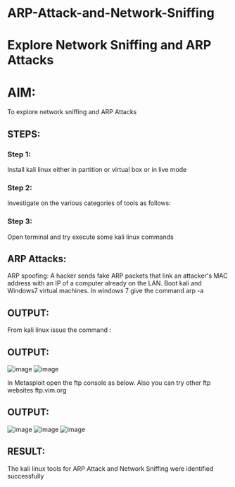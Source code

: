 # ARP-Attack-and-Network-Sniffing
# Explore Network Sniffing and ARP Attacks

# AIM:

To explore network sniffing and ARP Attacks

## STEPS:

### Step 1:
Install kali linux either in partition or virtual box or in live mode

### Step 2:
Investigate on the various categories of tools as follows:

### Step 3:
Open terminal and try execute some kali linux commands

## ARP Attacks:  
ARP spoofing: A hacker sends fake ARP packets that link an attacker's MAC address with an IP of a computer already on the LAN. 
Boot kali and Windows7 virtual machines.
In windows 7 give the command arp -a
## OUTPUT:
From kali linux issue the command :

## OUTPUT:
![image](https://github.com/user-attachments/assets/7d16e842-eb96-41ff-84c5-695925c878bf)
![image](https://github.com/user-attachments/assets/21e20436-e9cc-44f0-815f-19c89078d53b)

In Metasploit open the ftp console as below. Also you can try other ftp websites ftp.vim.org
## OUTPUT:
![image](https://github.com/user-attachments/assets/baba33ae-5d44-4380-8368-9eb417c7ae92)
![image](https://github.com/user-attachments/assets/a70cacdb-2ad2-465e-af89-aa54d9540a77)
![image](https://github.com/user-attachments/assets/9140aadd-049f-4547-a812-1045dbf10837)

## RESULT:
The kali linux tools for ARP Attack and Network Sniffing were identified successfully
